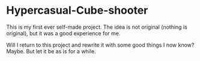 # Hypercasual-Cube-shooter

This is my first ever self-made project. The idea is not original (nothing is original), but it was a good experience for me.

Will I return to this project and rewrite it with some good things I now know? Maybe. 
But let it be as is for a while.
